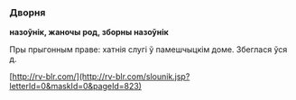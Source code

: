 ### Дворня
**назоўнік, жаночы род, зборны назоўнік**

Пры прыгонным праве: хатнія слугі ў памешчыцкім доме. Збеглася ўся д.

<a rel="author">[http://rv-blr.com/](http://rv-blr.com/slounik.jsp?letterId=0&maskId=0&pageId=823)</a>
